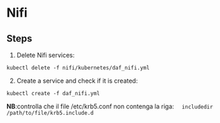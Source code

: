 # Nifi

## Steps

1. Delete Nifi services:
 
```
kubectl delete -f nifi/kubernetes/daf_nifi.yml
```

2. Create a service and check if it is created:

```
kubectl create -f daf_nifi.yml
```
**NB**:controlla che il file /etc/krb5.conf non contenga la riga:
 ```   includedir /path/to/file/krb5.include.d ```